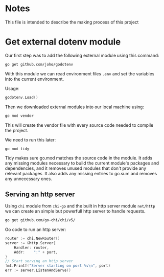 # Notes

This file is intended to describe the making process of this 
project

# Get external dotenv module

Our first step was to add the following external module using this 
command:

```bash
go get github.com/joho/godotenv
```

With this module we can read environment files `.env` and set the 
variables into 
the current environment.

Usage: 

```go
godotenv.Load()
```

Then we downloaded external modules into our local machine using:

```bash
go mod vendor
```

This will create the vendor file with every source code needed to 
compile the project.

We need to run this later:

```bash
go mod tidy
```

Tidy makes sure go.mod matches the source code in the module.
It adds any missing modules necessary to build the current module's
packages and dependencies, and it removes unused modules that
don't provide any relevant packages. It also adds any missing entries
to go.sum and removes any unnecessary ones.

## Serving an http server

Using `chi` module from `chi-go` and the built in http server module
`net/http` we can create an simple but powerfull http server to handle
requests.

```bash
go get github.com/go-chi/chi/v5/
```

Go code to run an http server:

```go
router := chi.NewRouter()
server := &http.Server{
    Handler: router,
    Addr:    ":" + port,
}
// Start serving an http server
fmt.Printf("Server starting on port %v\n", port)
err := server.ListenAndServe()
```
